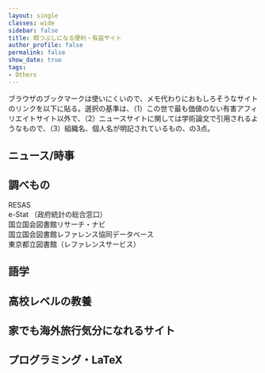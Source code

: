 ```yaml
---
layout: single
classes: wide
sidebar: false
title: 暇つぶしになる便利・有益サイト
author_profile: false
permalink: false
show_date: true
tags:
- Others
---
```

ブラウザのブックマークは使いにくいので、メモ代わりにおもしろそうなサイトのリンクを以下に貼る。選択の基準は、（1）この世で最も価値のない有害アフィリエイトサイト以外で、（2）ニュースサイトに関しては学術論文で引用されるようなもので、（3）組織名、個人名が明記されているもの、の3点。

## ニュース/時事

## 調べもの
RESAS <br>
e-Stat （政府統計の総合窓口）<br>
国立国会図書館リサーチ・ナビ<br>
国立国会図書館レファレンス協同データベース<br>
東京都立図書館（レファレンスサービス）<br>





## 語学

## 高校レベルの教養

## 家でも海外旅行気分になれるサイト

## プログラミング・LaTeX